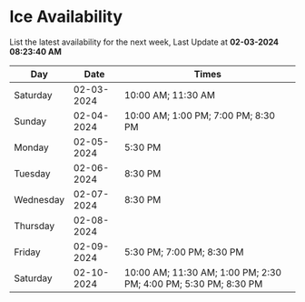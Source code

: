 # Ice Availability

List the latest availability for the next week, Last Update at **02-03-2024 08:23:40 AM**

| Day         | Date        | Times       |
| ----------- | ----------- | ----------- |
|Saturday|02-03-2024|10:00 AM; 11:30 AM|
|Sunday|02-04-2024|10:00 AM; 1:00 PM; 7:00 PM; 8:30 PM|
|Monday|02-05-2024|5:30 PM|
|Tuesday|02-06-2024|8:30 PM|
|Wednesday|02-07-2024|8:30 PM|
|Thursday|02-08-2024||
|Friday|02-09-2024|5:30 PM; 7:00 PM; 8:30 PM|
|Saturday|02-10-2024|10:00 AM; 11:30 AM; 1:00 PM; 2:30 PM; 4:00 PM; 5:30 PM; 8:30 PM|
